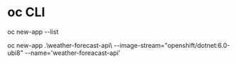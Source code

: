 # oc CLI

oc new-app --list

oc new-app .\weather-forecast-api\ --image-stream="openshift/dotnet:6.0-ubi8" --name='weather-foreacast-api'



